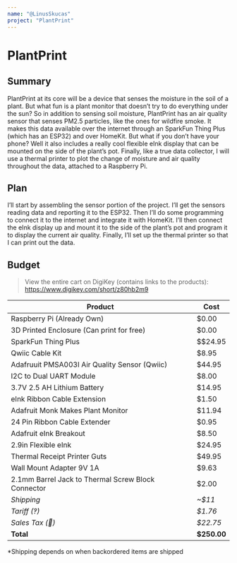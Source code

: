 ```yaml
---
name: "@LinusSkucas"
project: "PlantPrint"
---
```


# PlantPrint

## Summary

PlantPrint at its core will be a device that senses the moisture in the soil of a plant. But what fun is a plant monitor that doesn’t try to do everything under the sun? So in addition to sensing soil moisture, PlantPrint has an air quality sensor that senses PM2.5 particles, like the ones for wildfire smoke. It makes this data available over the internet through an SparkFun Thing Plus (which has an ESP32) and over HomeKit. But what if you don’t have your phone? Well it also includes a really cool flexible eInk display that can be mounted on the side of the plant’s pot. Finally, like a true data collector, I will use a thermal printer to plot the change of moisture and air quality throughout the data, attached to a Raspberry Pi.

## Plan

I’ll start by assembling the sensor portion of the project. I’ll get the sensors reading data and reporting it to the ESP32. Then I’ll do some programming to connect it to the internet and integrate it with HomeKit. I’ll then connect the eInk display up and mount it to the side of the plant’s pot and program it to display the current air quality. Finally, I’ll set up the thermal printer so that I can print out the data.

## Budget

> View the entire cart on DigiKey (contains links to the products): https://www.digikey.com/short/z80hb2m9

| Product         | Cost   |
| --------------- | ------ |
| Raspberry Pi (Already Own) | $0.00 |
| 3D Printed Enclosure (Can print for free) | $0.00 |
| SparkFun Thing Plus | $$24.95 |
| Qwiic Cable Kit | $8.95 |
| Adafruuit PMSA003I Air Quality Sensor (Qwiic) | $44.95 |
| I2C to Dual UART Module | $8.00 |
| 3.7V 2.5 AH Lithium Battery | $14.95 |
| eInk Ribbon Cable Extension | $1.50 |
| Adafruit Monk Makes Plant Monitor | $11.94 |
| 24 Pin Ribbon Cable Extender | $0.95 |
| Adafruit eInk Breakout | $8.50 |
| 2.9in Flexible eInk | $24.95 |
| Thermal Receipt Printer Guts | $49.95 |
| Wall Mount Adapter 9V 1A | $9.63 |
| 2.1mm Barrel Jack to Thermal Screw Block Connector | $2.00 |
| *Shipping* | *~$11* |
| *Tariff (‽)* | *$1.76* |
| *Sales Tax (🤮)* | *$22.75* |
| **Total** | **$250.00** |

*Shipping depends on when backordered items are shipped
